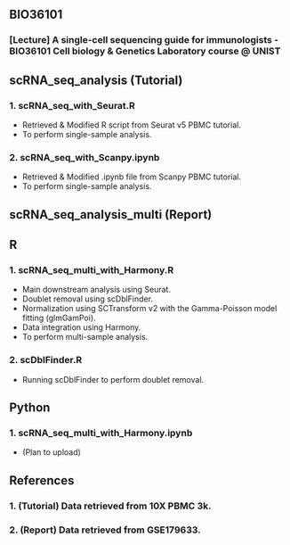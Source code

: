 ## BIO36101
### [Lecture] A single-cell sequencing guide for immunologists - BIO36101 Cell biology & Genetics Laboratory course @ UNIST
## scRNA_seq_analysis (Tutorial)
### 1. scRNA_seq_with_Seurat.R
* Retrieved & Modified R script from Seurat v5 PBMC tutorial.
* To perform single-sample analysis.

### 2. scRNA_seq_with_Scanpy.ipynb
* Retrieved & Modified .ipynb file from Scanpy PBMC tutorial.
* To perform single-sample analysis.

## scRNA_seq_analysis_multi (Report)
## R
### 1. scRNA_seq_multi_with_Harmony.R
* Main downstream analysis using Seurat.
* Doublet removal using scDblFinder.
* Normalization using SCTransform v2 with the Gamma-Poisson model fitting (glmGamPoi).
* Data integration using Harmony.
* To perform multi-sample analysis.

### 2. scDblFinder.R
* Running scDblFinder to perform doublet removal.

## Python
### 1. scRNA_seq_multi_with_Harmony.ipynb
* (Plan to upload)

## References
### 1. (Tutorial) Data retrieved from 10X PBMC 3k.
### 2. (Report) Data retrieved from GSE179633.
